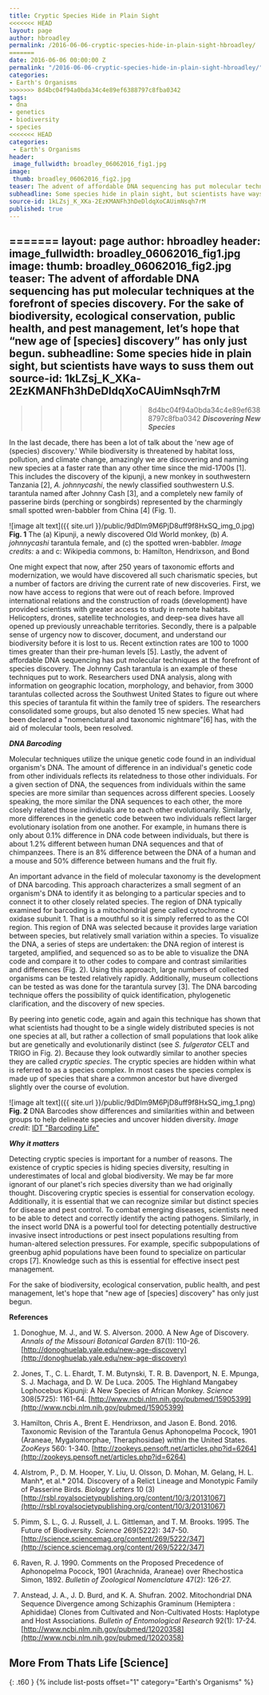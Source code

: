 ```yaml
---
title: Cryptic Species Hide in Plain Sight
<<<<<<< HEAD
layout: page
author: hbroadley
permalink: /2016-06-06-cryptic-species-hide-in-plain-sight-hbroadley/
=======
date: 2016-06-06 00:00:00 Z
permalink: "/2016-06-06-cryptic-species-hide-in-plain-sight-hbroadley/"
categories:
- Earth's Organisms
>>>>>>> 8d4bc04f94a0bda34c4e89ef6388797c8fba0342
tags:
- dna
- genetics
- biodiversity
- species
<<<<<<< HEAD
categories:
 - Earth's Organisms
header:
 image_fullwidth: broadley_06062016_fig1.jpg
image:
 thumb: broadley_06062016_fig2.jpg
teaser: The advent of affordable DNA sequencing has put molecular techniques at the forefront of species discovery.  For the sake of biodiversity, ecological conservation, public health, and pest management, let’s hope that “new age of [species] discovery” has only just begun.
subheadline: Some species hide in plain sight, but scientists have ways to suss them out
source-id: 1kLZsj_K_XKa-2EzKMANFh3hDeDldqXoCAUimNsqh7rM
published: true
---
```

=======
layout: page
author: hbroadley
header:
  image_fullwidth: broadley_06062016_fig1.jpg
image:
  thumb: broadley_06062016_fig2.jpg
teaser: The advent of affordable DNA sequencing has put molecular techniques at the
  forefront of species discovery.  For the sake of biodiversity, ecological conservation,
  public health, and pest management, let’s hope that “new age of [species] discovery”
  has only just begun.
subheadline: Some species hide in plain sight, but scientists have ways to suss them
  out
source-id: 1kLZsj_K_XKa-2EzKMANFh3hDeDldqXoCAUimNsqh7rM
---

>>>>>>> 8d4bc04f94a0bda34c4e89ef6388797c8fba0342
**_Discovering New Species_**

In the last decade, there has been a lot of talk about the 'new age of (species) discovery.' While biodiversity is threatened by habitat loss, pollution, and climate change, amazingly we are discovering and naming new species at a faster rate than any other time since the mid-1700s [1]. This includes the discovery of the kipunji, a new monkey in southwestern Tanzania [2], *A. johnnycashi*, the newly classified southwestern U.S. tarantula named after Johnny Cash [3], and a completely new family of passerine birds (perching or songbirds) represented by the charmingly small spotted wren-babbler from China [4] (Fig. 1). 

![image alt text]({{ site.url }}/public/9dDIm9M6PjD8uff9f8HxSQ_img_0.jpg)
**Fig. 1**  The (a) Kipunji, a newly discovered Old World monkey, (b) *A. johnnycashi* tarantula female, and (c)  the spotted wren-babbler.  *Image credits:* a and c: Wikipedia commons, b: Hamilton, Hendrixson, and Bond 

One might expect that now, after 250 years of taxonomic efforts and modernization, we would have discovered all such charismatic species, but a number of factors are driving the current rate of new discoveries.  First, we now have access to regions that were out of reach before.  Improved international relations and the construction of roads (development) have provided scientists with greater access to study in remote habitats. Helicopters, drones, satellite technologies, and deep-sea dives have all opened up previously unreachable territories.  Secondly, there is a palpable sense of urgency now to discover, document, and understand our biodiversity before it is lost to us.  Recent extinction rates are 100 to 1000 times greater than their pre-human levels [5]. Lastly, the advent of affordable DNA sequencing has put molecular techniques at the forefront of species discovery.  The Johnny Cash tarantula is an example of these techniques put to work.  Researchers used DNA analysis, along with information on geographic location, morphology, and behavior, from 3000 tarantulas collected across the Southwest United States to figure out where this species of tarantula fit within the family tree of spiders.  The researchers consolidated some groups, but also denoted 15 new species.  What had been declared a "nomenclatural and taxonomic nightmare"[6] has, with the aid of molecular tools, been resolved.  

**_DNA Barcoding_**

Molecular techniques utilize the unique genetic code found in an individual organism's DNA.  The amount of difference in an individual's genetic code from other individuals reflects its relatedness to those other individuals. For a given section of DNA, the sequences from individuals within the same species are more similar than sequences across different species.  Loosely speaking, the more similar the DNA sequences to each other, the more closely related those individuals are to each other evolutionarily.  Similarly, more differences in the genetic code between two individuals reflect larger evolutionary isolation from one another.  For example, in humans there is only about 0.1% difference in DNA code between individuals, but there is about 1.2% different between human DNA sequences and that of chimpanzees.  There is an 8% difference between the DNA of a human and a mouse and 50% difference between humans and the fruit fly. 

 

An important advance in the field of molecular taxonomy is the development of DNA barcoding. This approach characterizes a small segment of an organism's DNA to identify it as belonging to a particular species and to connect it to other closely related species.  The region of DNA typically examined for barcoding is a mitochondrial gene called cytochrome c oxidase subunit 1.  That is a mouthful so it is simply referred to as the COI region. This region of DNA was selected because it provides large variation between species, but relatively small variation within a species. To visualize the DNA, a series of steps are undertaken: the DNA region of interest is targeted, amplified, and sequenced so as to be able to visualize the DNA code and compare it to other codes to compare and contrast similarities and differences (Fig. 2). Using this approach, large numbers of collected organisms can be tested relatively rapidly.  Additionally, museum collections can be tested as was done for the tarantula survey [3].  The DNA barcoding technique offers the possibility of quick identification, phylogenetic clarification, and the discovery of new species.  

By peering into genetic code, again and again this technique has shown that what scientists had thought to be a single widely distributed species is not one species at all, but rather a collection of small populations that look alike but are genetically and evolutionarily distinct (see *S. fulgerator* CELT and TRIGO in Fig. 2).  Because they look outwardly similar to another species they are called *cryptic species*. The cryptic species are hidden within what is referred to as a species complex.  In most cases the species complex is made up of species that share a common ancestor but have diverged slightly over the course of evolution. 

![image alt text]({{ site.url }}/public/9dDIm9M6PjD8uff9f8HxSQ_img_1.png)
**Fig. 2**  DNA Barcodes show differences and similarities within and between groups to help delineate species and uncover hidden diversity.  *Image credit*: [IDT "Barcoding Life"](https://www.idtdna.com/pages/decoded/decoded-articles/your-research/decoded/2012/06/15/barcoding-life)   

**_Why it matters_**

Detecting cryptic species is important for a number of reasons.  The existence of cryptic species is hiding species diversity, resulting in underestimates of local and global biodiversity.  We may be far more ignorant of our planet's rich species diversity than we had originally thought. Discovering cryptic species is essential for conservation ecology. Additionally, it is essential that we can recognize similar but distinct species for disease and pest control. To combat emerging diseases, scientists need to be able to detect and correctly identify the acting pathogens.  Similarly, in the insect world DNA is a powerful tool for detecting potentially destructive invasive insect introductions or pest insect populations resulting from human-altered selection pressures. For example, specific subpopulations of greenbug aphid populations have been found to specialize on particular crops [7]. Knowledge such as this is essential for effective insect pest management.   

For the sake of biodiversity, ecological conservation, public health, and pest management, let's hope that "new age of [species] discovery" has only just begun. 

**References**

1. Donoghue, M. J., and W. S. Alverson. 2000. A New Age of Discovery. *Annals of the Missouri Botanical Garden* 87(1): 110-26. [http://donoghuelab.yale.edu/new-age-discovery](http://donoghuelab.yale.edu/new-age-discovery) 

2. Jones, T., C. L. Ehardt, T. M. Butynski, T. R. B. Davenport, N. E. Mpunga, S. J. Machaga, and D. W. De Luca. 2005. The Highland Mangabey Lophocebus Kipunji: A New Species of African Monkey. *Science* 308(5725): 1161-64. [http://www.ncbi.nlm.nih.gov/pubmed/15905399](http://www.ncbi.nlm.nih.gov/pubmed/15905399) 

3. Hamilton, Chris A., Brent E. Hendrixson, and Jason E. Bond. 2016. Taxonomic Revision of the Tarantula Genus Aphonopelma Pocock, 1901 (Araneae, Mygalomorphae, Theraphosidae) within the United States. *ZooKeys* 560: 1-340. [http://zookeys.pensoft.net/articles.php?id=6264](http://zookeys.pensoft.net/articles.php?id=6264) 

4. Alstrom, P., D. M. Hooper, Y. Liu, U. Olsson, D. Mohan, M. Gelang, H. L. Manh*, et al.* 2014. Discovery of a Relict Lineage and Monotypic Family of Passerine Birds. *Biology Letters* 10 (3)  [http://rsbl.royalsocietypublishing.org/content/10/3/20131067](http://rsbl.royalsocietypublishing.org/content/10/3/20131067) 

5. Pimm, S. L., G. J. Russell, J. L. Gittleman, and T. M. Brooks. 1995. The Future of Biodiversity. *Science* 269(5222): 347-50. [http://science.sciencemag.org/content/269/5222/347](http://science.sciencemag.org/content/269/5222/347) 

6. Raven, R. J. 1990. Comments on the Proposed Precedence of Aphonopelma Pocock, 1901 (Arachnida, Araneae) over Rhechostica Simon, 1892. *Bulletin of Zoological Nomenclature* 47(2): 126-27.

7. Anstead, J. A., J. D. Burd, and K. A. Shufran. 2002. Mitochondrial DNA Sequence Divergence among Schizaphis Graminum (Hemiptera : Aphididae) Clones from Cultivated and Non-Cultivated Hosts: Haplotype and Host Associations. *Bulletin of Entomological Research* 92(1): 17-24. [http://www.ncbi.nlm.nih.gov/pubmed/12020358](http://www.ncbi.nlm.nih.gov/pubmed/12020358) 

## More From Thats Life [Science]
{: .t60 }
{% include list-posts offset="1" category="Earth's Organisms" %}

